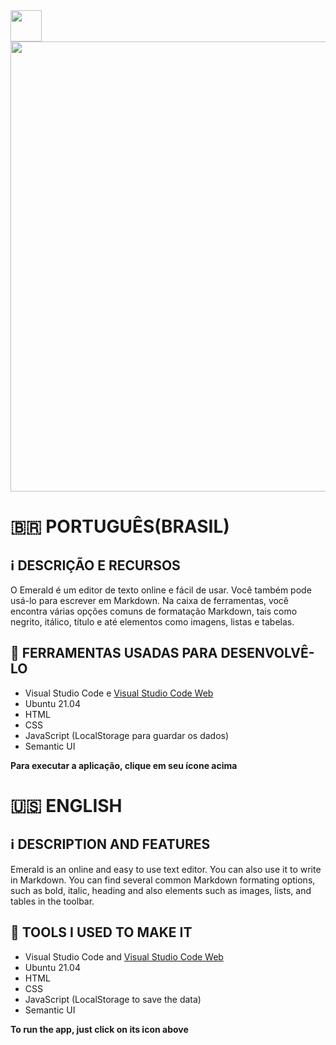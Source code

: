 <a href="https://redwars22.github.io/Web2/Emerald/splash.html">
<img src='https://redwars22.github.io/Website/img/emerald.png' width='50px' height='50px'/>
</a>

<img src='https://raw.githubusercontent.com/Redwars22/Web2/main/Emerald/emerald_screenshot.png' width='720px'/>

# 🇧🇷 PORTUGUÊS(BRASIL)
## ℹ️ DESCRIÇÃO E RECURSOS
O Emerald é um editor de texto online e fácil de usar. Você também pode usá-lo para escrever em Markdown. Na caixa de ferramentas, você encontra várias opções comuns de formatação Markdown, tais como negrito, itálico, título e até elementos como imagens, listas e tabelas.

## 🧰 FERRAMENTAS USADAS PARA DESENVOLVÊ-LO
- Visual Studio Code e [Visual Studio Code Web](https://vscode.dev)
- Ubuntu 21.04
- HTML
- CSS
- JavaScript (LocalStorage para guardar os dados)
- Semantic UI

**Para executar a aplicação, clique em seu ícone acima**

# 🇺🇸 ENGLISH
## ℹ️ DESCRIPTION AND FEATURES
Emerald is an online and easy to use text editor. You can also use it to write in Markdown. You can find several common Markdown formating options, such as bold, italic, heading and also elements such as images, lists, and tables in the toolbar.

## 🧰 TOOLS I USED TO MAKE IT
- Visual Studio Code and [Visual Studio Code Web](https://vscode.dev)
- Ubuntu 21.04
- HTML
- CSS
- JavaScript (LocalStorage to save the data)
- Semantic UI

**To run the app, just click on its icon above**
